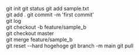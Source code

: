 git init
git status
git add sample.txt  
git add .
git commit -m 'first commit'  
git log  
git checkout -b feature/sample_b  
git checkout master  
git merge feature/sample_b  
git reset --hard hogehoge
git branch -m main
git pull
